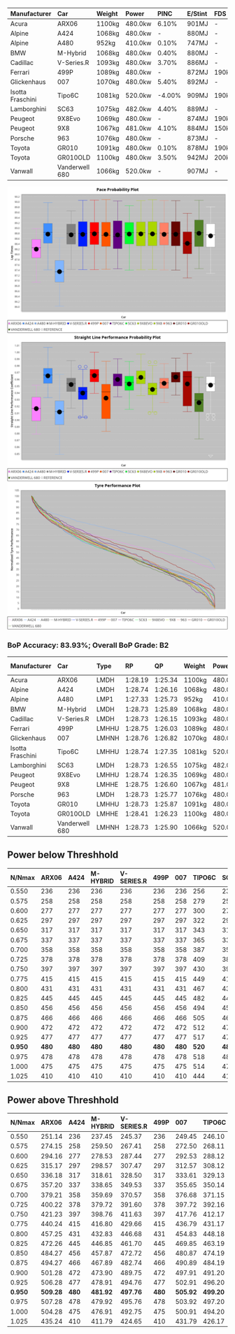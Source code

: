 | Manufacturer     | Car            | Weight | Power   | PINC    | E/Stint | FDS     |
|:-|:-|:-|:-|:-|:-|:-|
| Acura            | ARX06          | 1100kg | 480.0kw | 6.10%   | 901MJ   |    -    |
| Alpine           | A424           | 1068kg | 480.0kw |    -    | 880MJ   |    -    |
| Alpine           | A480           | 952kg  | 410.0kw | 0.10%   | 747MJ   |    -    |
| BMW              | M-Hybrid       | 1068kg | 480.0kw | 0.40%   | 880MJ   |    -    |
| Cadillac         | V-Series.R     | 1093kg | 480.0kw | 3.70%   | 886MJ   |    -    |
| Ferrari          | 499P           | 1089kg | 480.0kw |    -    | 872MJ   | 190kph  |
| Glickenhaus      | 007            | 1070kg | 480.0kw | 5.40%   | 892MJ   |    -    |
| Isotta Fraschini | Tipo6C         | 1081kg | 520.0kw | -4.00%  | 909MJ   | 190kph  |
| Lamborghini      | SC63           | 1075kg | 482.0kw | 4.40%   | 889MJ   |    -    |
| Peugeot          | 9X8Evo         | 1069kg | 480.0kw |    -    | 874MJ   | 190kph  |
| Peugeot          | 9X8            | 1067kg | 481.0kw | 4.10%   | 884MJ   | 150kph  |
| Porsche          | 963            | 1076kg | 480.0kw |    -    | 873MJ   |    -    |
| Toyota           | GR010          | 1091kg | 480.0kw | 0.10%   | 878MJ   | 190kph  |
| Toyota           | GR010OLD       | 1100kg | 480.0kw | 3.50%   | 942MJ   | 200kph  |
| Vanwall          | Vanderwell 680 | 1066kg | 520.0kw |    -    | 907MJ   |    -    |

![PACECHART](./IMG/AUTO.png)
![STRAIGHTLINEPERFORMANCECHART](./IMG/AUTO_sp.png)
![TYREPERFORMANCECHART](./IMG/AUTO_tw.png)

### BoP Accuracy: 83.93%; Overall BoP Grade: B2
| Manufacturer     | Car            | Type  | RP      | QP      | Weight | Power¹  | Threshhold | PINC    | Power²   | E/Stint | AVG Vmax  | FDS     | RDLC | L/Stint | BOP-Grade | Model Accuracy | Model Points | Match%  | SimDiff |
|:-|:-|:-|:-|:-|:-|:-|:-|:-|:-|:-|:-|:-|:-|:-|:-|:-|:-|:-|:-|
| Acura            | ARX06          | LMDH  | 1:28.19 | 1:25.34 | 1100kg | 480.0kw | 250.0kph   | 6.10%   | 509.30kw |  901MJ  | 295.20kph |    -    | 0.98 | 43      | -D2       | 100.00%        | 996          | 62.54%  | #       |
| Alpine           | A424           | LMDH  | 1:28.74 | 1:26.16 | 1068kg | 480.0kw | 250.0kph   |    -    | 480.00kw |  880MJ  | 301.94kph |    -    | 0.99 | 43      | +B1       | 100.00%        | 946          | 89.56%  | #       |
| Alpine           | A480           | LMP1  | 1:27.33 | 1:25.73 |  952kg | 410.0kw | 250.0kph   | 0.10%   | 410.40kw |  747MJ  | 293.04kph |    -    | 0.97 | 40      | -Ω1       | 97.08%         | 1727         | 25.72%  | #       |
| BMW              | M-Hybrid       | LMDH  | 1:28.73 | 1:25.89 | 1068kg | 480.0kw | 250.0kph   | 0.40%   | 481.90kw |  880MJ  | 300.08kph |    -    | 1.00 | 43      | ~A1       | 100.00%        | 1998         | 99.60%  | #       |
| Cadillac         | V-Series.R     | LMDH  | 1:28.73 | 1:26.15 | 1093kg | 480.0kw | 250.0kph   | 3.70%   | 497.80kw |  886MJ  | 298.01kph |    -    | 0.98 | 43      | +B1       | 98.11%         | 3991         | 87.10%  | #       |
| Ferrari          | 499P           | LMHHU | 1:28.75 | 1:26.03 | 1089kg | 480.0kw | 250.0kph   |    -    | 480.00kw |  872MJ  | 300.94kph | 190kph  | 1.00 | 43      | +A2       | 98.72%         | 4180         | 91.04%  | #       |
| Glickenhaus      | 007            | LMHNH | 1:28.76 | 1:26.82 | 1070kg | 480.0kw | 250.0kph   | 5.40%   | 505.90kw |  892MJ  | 298.90kph |    -    | 0.93 | 43      | +B1       | 94.07%         | 2174         | 85.93%  | #       |
| Isotta Fraschini | Tipo6C         | LMHHU | 1:28.74 | 1:27.35 | 1081kg | 520.0kw | 250.0kph   | -4.00%  | 499.20kw |  909MJ  | 303.13kph | 190kph  | 1.02 | 43      | +D1       | 97.73%         | 129          | 68.08%  | #       |
| Lamborghini      | SC63           | LMDH  | 1:28.73 | 1:26.55 | 1075kg | 482.0kw | 250.0kph   | 4.40%   | 503.20kw |  889MJ  | 301.76kph |    -    | 1.01 | 43      | +A2       | 100.00%        | 784          | 93.92%  | #       |
| Peugeot          | 9X8Evo         | LMHHU | 1:28.74 | 1:26.35 | 1069kg | 480.0kw | 250.0kph   |    -    | 480.00kw |  874MJ  | 301.53kph | 190kph  | 0.99 | 43      | +A2       | 100.00%        | 636          | 90.86%  | #       |
| Peugeot          | 9X8            | LMHHE | 1:28.75 | 1:26.60 | 1067kg | 481.0kw | 250.0kph   | 4.10%   | 500.70kw |  884MJ  | 299.87kph | 150kph  | 1.00 | 43      | +B1       | 99.28%         | 4250         | 89.77%  | #       |
| Porsche          | 963            | LMDH  | 1:28.73 | 1:25.77 | 1076kg | 480.0kw | 250.0kph   |    -    | 480.00kw |  873MJ  | 299.81kph |    -    | 0.99 | 43      | ~A1       | 99.91%         | 11713        | 100.00% | #       |
| Toyota           | GR010          | LMHHU | 1:28.73 | 1:25.87 | 1091kg | 480.0kw | 250.0kph   | 0.10%   | 480.50kw |  878MJ  | 300.44kph | 190kph  | 1.00 | 43      | +A2       | 99.90%         | 3123         | 92.30%  | #       |
| Toyota           | GR010OLD       | LMHHE | 1:28.41 | 1:26.23 | 1100kg | 480.0kw | 250.0kph   | 3.50%   | 496.80kw |  942MJ  | 299.94kph | 200kph  | 1.00 | 43      | +B2       | 100.00%        | 730          | 82.50%  | #       |
| Vanwall          | Vanderwell 680 | LMHNH | 1:28.73 | 1:25.90 | 1066kg | 520.0kw | 0.0kph     |    -    | 520.00kw |  907MJ  | 300.03kph |    -    | 0.98 | 43      | ~A1       | 95.99%         | 527          | 100.00% | #       |

## Power below Threshhold
| N/Nmax    | ARX06   | A424    | M-HYBRID | V-SERIES.R | 499P    | 007     | TIPO6C  | SC63    | 9X8EVO  | 9X8     | 963     | GR010   | GR010OLD | VANDERWELL 680 | ​     | RPM      | A480       |
|:-|:-|:-|:-|:-|:-|:-|:-|:-|:-|:-|:-|:-|:-|:-|:-|:-|:-|
|  0.550    |  236    |  236    |  236     |  236       |  236    |  236    |  256    |  237    |  236    |  237    |  236    |  236    |  236     |  256           |  ​    |   --     |  0.00      |
|  0.575    |  258    |  258    |  258     |  258       |  258    |  258    |  279    |  259    |  258    |  259    |  258    |  258    |  258     |  279           |  ​    |   --     |  0.00      |
|  0.600    |  277    |  277    |  277     |  277       |  277    |  277    |  300    |  278    |  277    |  278    |  277    |  277    |  277     |  300           |  ​    |   --     |  0.00      |
|  0.625    |  297    |  297    |  297     |  297       |  297    |  297    |  322    |  298    |  297    |  298    |  297    |  297    |  297     |  322           |  ​    |   --     |  0.00      |
|  0.650    |  317    |  317    |  317     |  317       |  317    |  317    |  343    |  318    |  317    |  318    |  317    |  317    |  317     |  343           |  ​    |   --     |  0.00      |
|  0.675    |  337    |  337    |  337     |  337       |  337    |  337    |  365    |  338    |  337    |  338    |  337    |  337    |  337     |  365           |  ​    |   --     |  0.00      |
|  0.700    |  358    |  358    |  358     |  358       |  358    |  358    |  387    |  359    |  358    |  359    |  358    |  358    |  358     |  387           |  ​    |   --     |  0.00      |
|  0.725    |  378    |  378    |  378     |  378       |  378    |  378    |  409    |  380    |  378    |  379    |  378    |  378    |  378     |  409           |  ​    |   --     |  0.00      |
|  0.750    |  397    |  397    |  397     |  397       |  397    |  397    |  430    |  399    |  397    |  398    |  397    |  397    |  397     |  430           |  ​    |   --     |  0.00      |
|  0.775    |  415    |  415    |  415     |  415       |  415    |  415    |  449    |  417    |  415    |  416    |  415    |  415    |  415     |  449           |  ​    |  5000    |  241.14    |
|  0.800    |  431    |  431    |  431     |  431       |  431    |  431    |  467    |  433    |  431    |  432    |  431    |  431    |  431     |  467           |  ​    |  5500    |  284.16    |
|  0.825    |  445    |  445    |  445     |  445       |  445    |  445    |  482    |  447    |  445    |  446    |  445    |  445    |  445     |  482           |  ​    |  6000    |  318.18    |
|  0.850    |  456    |  456    |  456     |  456       |  456    |  456    |  494    |  458    |  456    |  457    |  456    |  456    |  456     |  494           |  ​    |  6500    |  359.21    |
|  0.875    |  466    |  466    |  466     |  466       |  466    |  466    |  505    |  468    |  466    |  467    |  466    |  466    |  466     |  505           |  ​    |  7000    |  401.23    |
|  0.900    |  472    |  472    |  472     |  472       |  472    |  472    |  512    |  474    |  472    |  473    |  472    |  472    |  472     |  512           |  ​    |  7500    |  411.24    |
|  0.925    |  477    |  477    |  477     |  477       |  477    |  477    |  517    |  479    |  477    |  478    |  477    |  477    |  477     |  517           |  ​    |  8000    |  407.23    |
| **0.950** | **480** | **480** | **480**  | **480**    | **480** | **480** | **520** | **482** | **480** | **481** | **480** | **480** | **480**  | **520**        | **​** | **8500** | **410.24** |
|  0.975    |  478    |  478    |  478     |  478       |  478    |  478    |  518    |  480    |  478    |  479    |  478    |  478    |  478     |  518           |  ​    |  9000    |  205.12    |
|  1.000    |  475    |  475    |  475     |  475       |  475    |  475    |  514    |  477    |  475    |  476    |  475    |  475    |  475     |  514           |  ​    |   --     |  0.00      |
|  1.025    |  410    |  410    |  410     |  410       |  410    |  410    |  444    |  412    |  410    |  411    |  410    |  410    |  410     |  444           |  ​    |   --     |  0.00      |

## Power above Threshhold
| N/Nmax    | ARX06      | A424    | M-HYBRID   | V-SERIES.R | 499P    | 007        | TIPO6C     | SC63       | 9X8EVO  | 9X8        | 963     | GR010      | GR010OLD   | VANDERWELL 680 | ​     | RPM      | A480       |
|:-|:-|:-|:-|:-|:-|:-|:-|:-|:-|:-|:-|:-|:-|:-|:-|:-|:-|
|  0.550    |  251.14    |  236    |  237.45    |  245.37    |  236    |  249.45    |  246.10    |  248.10    |  236    |  246.35    |  236    |  236.24    |  244.39    |  256           |  ​    |   --     |  0.00      |
|  0.575    |  274.15    |  258    |  259.50    |  267.41    |  258    |  272.50    |  268.11    |  271.11    |  258    |  269.39    |  258    |  258.26    |  267.43    |  279           |  ​    |   --     |  0.00      |
|  0.600    |  294.16    |  277    |  278.53    |  287.44    |  277    |  292.53    |  288.12    |  291.12    |  277    |  289.42    |  277    |  277.28    |  287.46    |  300           |  ​    |   --     |  0.00      |
|  0.625    |  315.17    |  297    |  298.57    |  307.47    |  297    |  312.57    |  308.12    |  311.13    |  297    |  309.45    |  297    |  297.30    |  307.50    |  322           |  ​    |   --     |  0.00      |
|  0.650    |  336.18    |  317    |  318.61    |  328.50    |  317    |  333.61    |  329.13    |  332.14    |  317    |  330.48    |  317    |  317.32    |  327.53    |  343           |  ​    |   --     |  0.00      |
|  0.675    |  357.20    |  337    |  338.65    |  349.53    |  337    |  355.65    |  350.14    |  353.15    |  337    |  351.51    |  337    |  337.34    |  348.56    |  365           |  ​    |   --     |  0.00      |
|  0.700    |  379.21    |  358    |  359.69    |  370.57    |  358    |  376.68    |  371.15    |  374.15    |  358    |  372.54    |  358    |  358.36    |  369.60    |  387           |  ​    |   --     |  0.00      |
|  0.725    |  400.22    |  378    |  379.72    |  391.60    |  378    |  397.72    |  392.16    |  395.16    |  378    |  393.57    |  378    |  378.38    |  390.63    |  409           |  ​    |   --     |  0.00      |
|  0.750    |  421.23    |  397    |  398.76    |  411.63    |  397    |  417.76    |  412.17    |  416.17    |  397    |  413.60    |  397    |  397.40    |  410.66    |  430           |  ​    |   --     |  0.00      |
|  0.775    |  440.24    |  415    |  416.80    |  429.66    |  415    |  436.79    |  431.17    |  435.18    |  415    |  432.62    |  415    |  415.41    |  429.69    |  449           |  ​    |  5000    |  241.14    |
|  0.800    |  457.25    |  431    |  432.83    |  446.68    |  431    |  454.83    |  448.18    |  452.19    |  431    |  449.65    |  431    |  431.43    |  445.72    |  467           |  ​    |  5500    |  284.16    |
|  0.825    |  472.26    |  445    |  446.85    |  461.70    |  445    |  469.85    |  463.19    |  467.19    |  445    |  464.67    |  445    |  445.44    |  460.74    |  482           |  ​    |  6000    |  318.18    |
|  0.850    |  484.27    |  456    |  457.87    |  472.72    |  456    |  480.87    |  474.19    |  478.20    |  456    |  475.68    |  456    |  456.46    |  471.76    |  494           |  ​    |  6500    |  359.21    |
|  0.875    |  494.27    |  466    |  467.89    |  482.74    |  466    |  490.89    |  484.19    |  488.20    |  466    |  485.70    |  466    |  466.47    |  481.78    |  505           |  ​    |  7000    |  401.23    |
|  0.900    |  501.28    |  472    |  473.90    |  489.75    |  472    |  497.91    |  491.20    |  495.20    |  472    |  492.71    |  472    |  472.47    |  488.79    |  512           |  ​    |  7500    |  411.24    |
|  0.925    |  506.28    |  477    |  478.91    |  494.76    |  477    |  502.91    |  496.20    |  500.21    |  477    |  497.72    |  477    |  477.48    |  493.80    |  517           |  ​    |  8000    |  407.23    |
| **0.950** | **509.28** | **480** | **481.92** | **497.76** | **480** | **505.92** | **499.20** | **503.21** | **480** | **500.72** | **480** | **480.48** | **496.80** | **520**        | **​** | **8500** | **410.24** |
|  0.975    |  507.28    |  478    |  479.92    |  495.76    |  478    |  503.92    |  497.20    |  501.21    |  478    |  498.72    |  478    |  478.48    |  494.80    |  518           |  ​    |  9000    |  205.12    |
|  1.000    |  504.28    |  475    |  476.91    |  492.75    |  475    |  500.91    |  494.20    |  498.21    |  475    |  495.71    |  475    |  475.47    |  491.79    |  514           |  ​    |   --     |  0.00      |
|  1.025    |  435.24    |  410    |  411.79    |  424.65    |  410    |  431.79    |  426.17    |  430.18    |  410    |  427.62    |  410    |  410.41    |  424.68    |  444           |  ​    |   --     |  0.00      |
